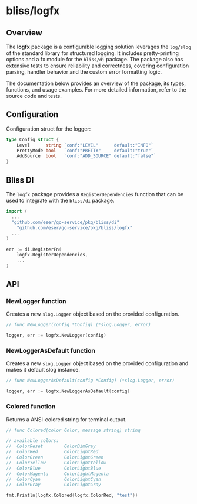 # bliss/logfx

## Overview

The **logfx** package is a configurable logging solution leverages the `log/slog` of the standard library for structured
logging. It includes pretty-printing options and a fx module for the `bliss/di` package. The package also has extensive
tests to ensure reliability and correctness, covering configuration parsing, handler behavior and the custom error
formatting logic.

The documentation below provides an overview of the package, its types, functions, and usage examples. For more detailed
information, refer to the source code and tests.

## Configuration

Configuration struct for the logger:

```go
type Config struct {
	Level      string `conf:"LEVEL"      default:"INFO"`
	PrettyMode bool   `conf:"PRETTY"     default:"true"`
	AddSource  bool   `conf:"ADD_SOURCE" default:"false"`
}
```

## Bliss DI

The `logfx` package provides a `RegisterDependencies` function that can be used to integrate with the `bliss/di`
package.

```go
import (
  ...
  "github.com/eser/go-service/pkg/bliss/di"
	"github.com/eser/go-service/pkg/bliss/logfx"
  ...
)

err := di.RegisterFn(
	logfx.RegisterDependencies,
	...
)
```

## API

### NewLogger function

Creates a new `slog.Logger` object based on the provided configuration.

```go
// func NewLogger(config *Config) (*slog.Logger, error)

logger, err := logfx.NewLogger(config)
```

### NewLoggerAsDefault function

Creates a new `slog.Logger` object based on the provided configuration and makes it default slog instance.

```go
// func NewLoggerAsDefault(config *Config) (*slog.Logger, error)

logger, err := logfx.NewLoggerAsDefault(config)
```

### Colored function

Returns a ANSI-colored string for terminal output.

```go
// func Colored(color Color, message string) string

// available colors:
//	ColorReset        ColorDimGray
//	ColorRed          ColorLightRed
//	ColorGreen        ColorLightGreen
//	ColorYellow       ColorLightYellow
//	ColorBlue         ColorLightBlue
//	ColorMagenta      ColorLightMagenta
//	ColorCyan         ColorLightCyan
//	ColorGray         ColorLightGray

fmt.Println(logfx.Colored(logfx.ColorRed, "test"))
```
